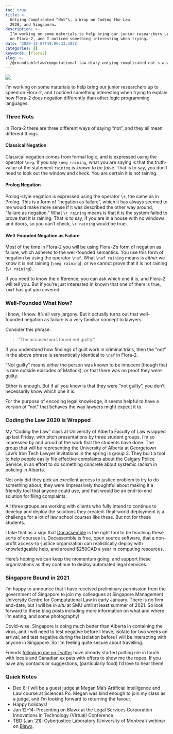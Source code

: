 ```yaml
---
toc: true
title: >-
  Untying Complicated “Not”s, a Wrap on Coding the Law
  2020, and Singapore…
description: >-
  I’m working on some materials to help bring our junior researchers up to speed
  on Flora-2, and I noticed something interesting when trying…
date: '2020-12-07T19:06:33.382Z'
categories: []
keywords: [flora2]
slug: >-
  /@roundtablelaw/computational-law-diary-untying-complicated-not-s-a-wrap-on-coding-the-law-2020-and-singapore-bc75cf89015c
---
```


![](/1____XHYbehONmLXCVDlBXlF0g.png)

I’m working on some materials to help bring our junior researchers up to speed on Flora-2, and I noticed something interesting when trying to explain how Flora-2 does negation differently than other logic programming languages.

### Three Nots

In Flora-2 there are three different ways of saying “not”, and they all mean different things.

#### Classical Negation

Classical negation comes from formal logic, and is expressed using the operator `\neg`. If you say `\neg raining`, what you are saying is that the truth-value of the statement `raining` is _known to be false_. That is to say, you don’t need to look out the window and check. You are certain it is not raining.

#### Prolog Negation

Prolog-style negation is expressed using the operator `\+`, the same as in Prolog. This is a form of “negation as failure”, which it has always seemed to me would make more sense if it was described the other way around, “failure as negation.” What `\+ raining` means is that it is the system failed to prove that it is raining. That is to say, if you are in a house with no windows and doors, so you can’t check, `\+ raining` would be true.

#### Well-Founded Negation as Failure

Most of the time in Flora-2 you will be using Flora-2’s form of negation as failure, which adheres to the well-founded semantics. You use this form of negation by using the operator `\naf`. What `\naf raining` means is _either_ we know it is not raining (`\neg raining`), _or_ we cannot prove that it is not raining (`\+ raining`).

If you need to know the difference, you can ask which one it is, and Flora-2 will tell you. But if you’re just interested in known that one of them is true, `\naf` has got you covered.

### Well-Founded What Now?

I know, I know. It’s all very jargony. But it actually turns out that well-founded negation as failure is a very familiar concept to lawyers.

Consider this phrase:

> “The accused was found not guilty.”

If you understand how findings of guilt work in criminal trials, then the “not” in the above phrase is semantically identical to `\naf` in Flora-2.

“Not guilty” means _either_ the person was known to be innocent (though that is rare outside episodes of Matlock), _or_ that there was no proof they were guilty.

Either is enough. But if all you know is that they were “not guilty”, you don’t necessarily know which one it is.

For the purpose of encoding legal knowledge, it seems helpful to have a version of “not” that behaves the way lawyers might expect it to.

### Coding the Law 2020 Is Wrapped

My “Coding the Law” class at University of Alberta Faculty of Law wrapped up last Friday, with pitch presentations by three student groups. I’m so impressed by and proud of the work that the students have done. The group that will be representing the University of Alberta at Georgetown Law’s Iron Tech Lawyer Invitations in the spring is group 3. They built a tool to help people easily file effective complaints about the Calgary Police Service, in an effort to do something concrete about systemic racism in policing in Alberta.

Not only did they pick an excellent access to justice problem to try to do something about, they were impressively thoughtful about making it a friendly tool that anyone could use, and that would be an end-to-end solution for filing complaints.

All three groups are working with clients who fully intend to continue to develop and deploy the solutions they created. Real-world deployment is a challenge for a lot of law school courses like these. But not for these students.

I take that as a sign that [Docassemble](https://docassemble.org) is the right tool to be teaching these sorts of courses in. Docassemble is free, open source software, that a non-profit access-to-justice organization can realistically deploy with knowledgeable help, and around $250CAD a year in computing resources.

Here’s hoping we can keep the momentum going, and support these organizations as they continue to deploy automated legal services.

### Singapore Bound in 2021

I’m happy to announce that I have received preliminary permission from the government of Singapore to join my colleagues at Singapore Management University Centre for Computational Law in early January. There is no firm end-date, but I will be _in situ_ at SMU until at least summer of 2021. So look forward to these blog posts including more information on what and where I’m eating, and some photography!

Covid-wise, Singapore is doing much better than Alberta in containing the virus, and I will need to test negative before I leave, isolate for two weeks on arrival, and test negative during the isolation before I will be interacting with anyone in Singapore. So I’m feeling quite secure about travelling.

Friends [following me on Twitter](https://twitter.com/RoundTableLaw) have already started putting me in touch with locals and Canadian ex pats with offers to show me the ropes. If you have any contacts or suggestions, (particularly food) I’d love to hear them!

### Quick Notes

*   Dec 8: I will be a guest judge at Megan Ma’s Artificial Intelligence and Law course at Sciences Po. Megan was kind enough to join my class as a judge, and I’m looking forward to returning the favour.
*   Happy holidays!
*   Jan 12–14: Presenting on Blawx at the Legal Services Corporation Innovations in Technology (Virtual) Conference.
*   TBD (Jan ’21): Cyberjustice Laboratory (University of Montreal) webinar on [Blawx](https://www.blawx.com/).